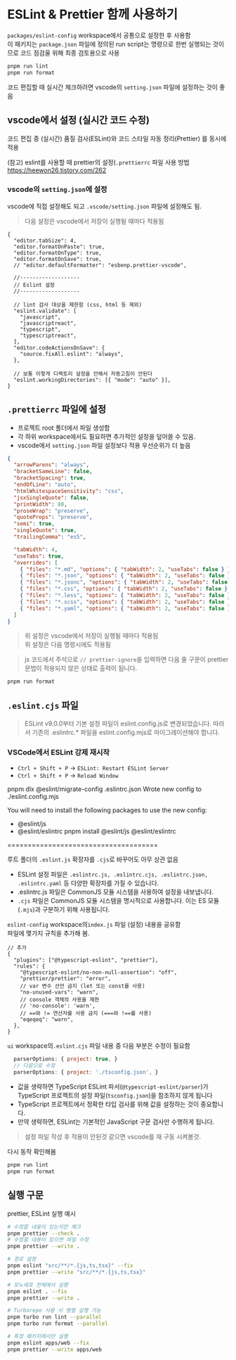 # ESLint & Prettier 함께 사용하기

`packages/eslint-config` workspace에서 공통으로 설정한 후 사용함  
이 패키지는 `package.json` 파일에 정의된 run script는 명령으로 한번 실행되는 것이므로 코드 점검울 위해 최종 검토용으로 사용

```sh
pnpm run lint
pnpm run format
```

코드 편집할 때 실시간 체크하려면 vscode의 `setting.json` 파일에 설정하는 것이 좋음

## vscode에서 설정 (실시간 코드 수정)

코드 편집 중 (실시간) 품질 검사(ESLint)와 코드 스타일 자동 정리(Prettier) 를 동시에 적용

(참고) eslint를 사용할 때 prettier의 설정(`.prettierrc` 파일 사용 방법  
https://heewon26.tistory.com/262

### vscode의 `setting.json`에 설정

vscode에 직접 설정해도 되고 `.vscode/setting.json` 파일에 설정해도 됨.

> 다음 설정은 vscode에서 저장이 실행될 때마다 적용됨

```jsonc
{
  "editor.tabSize": 4,
  "editor.formatOnPaste": true,
  "editor.formatOnType": true,
  "editor.formatOnSave": true,
  // "editor.defaultFormatter": "esbenp.prettier-vscode",

  //-------------------
  // Eslint 설정
  //-------------------

  // lint 검사 대상을 제한함 (css, html 등 제외)
  "eslint.validate": [
    "javascript",
    "javascriptreact",
    "typescript",
    "typescriptreact",
  ],
  "editor.codeActionsOnSave": {
    "source.fixAll.eslint": "always",
  },

  // 보통 이렇게 디렉토리 설정을 안해서 자동고침이 안된다
  "eslint.workingDirectories": [{ "mode": "auto" }],
}
```

## `.prettierrc` 파일에 설정

- 프로젝트 root 폴더에서 파일 생성함
- 각 하위 workspace에서도 필요하면 추가적인 설정을 덮어쓸 수 있음.
- vscode에서 `setting.json` 파일 설정보다 적용 우선순위가 더 높음

```json
{
  "arrowParens": "always",
  "bracketSameLine": false,
  "bracketSpacing": true,
  "endOfLine": "auto",
  "htmlWhitespaceSensitivity": "css",
  "jsxSingleQuote": false,
  "printWidth": 80,
  "proseWrap": "preserve",
  "quoteProps": "preserve",
  "semi": true,
  "singleQuote": true,
  "trailingComma": "es5",

  "tabWidth": 4,
  "useTabs": true,
  "overrides": [
    { "files": "*.md", "options": { "tabWidth": 2, "useTabs": false } },
    { "files": "*.json", "options": { "tabWidth": 2, "useTabs": false } },
    { "files": "*.jsonc", "options": { "tabWidth": 2, "useTabs": false } },
    { "files": "*.css", "options": { "tabWidth": 2, "useTabs": false } },
    { "files": "*.less", "options": { "tabWidth": 2, "useTabs": false } },
    { "files": "*.scss", "options": { "tabWidth": 2, "useTabs": false } },
    { "files": "*.yaml", "options": { "tabWidth": 2, "useTabs": false } }
  ]
}
```

> 위 설정은 vscode에서 저장이 실행될 때마다 적용됨  
> 위 설정은 다음 명령시에도 적용됨

> js 코드에서 주석으로 `// prettier-ignore`을 입력하면 다음 줄 구문이 prettier 문법이 적용되지 않은 상태로 출력이 됩니다.

```sh
pnpm run format
```

## `.eslint.cjs` 파일

> ESLint v9.0.0부터 기본 설정 파일이 eslint.config.js로 변경되었습니다.
> 따라서 기존의 .eslintrc.\* 파일을 eslint.config.mjs로 마이그레이션해야 합니다.

### VSCode에서 ESLint 강제 재시작

- `Ctrl + Shift + P` → `ESLint: Restart ESLint Server`
- `Ctrl + Shift + P` → `Reload Window`

pnpm dlx @eslint/migrate-config .eslintrc.json
Wrote new config to ./eslint.config.mjs

You will need to install the following packages to use the new config:

- @eslint/js
- @eslint/eslintrc
  pnpm install @eslint/js @eslint/eslintrc

=====================================

루트 폴더의 `.eslint.js` 확장자를 `.cjs`로 바꾸어도 아무 상관 없음

- ESLint 설정 파일은 `.eslintrc.js, .eslintrc.cjs, .eslintrc.json, .eslintrc.yaml` 등 다양한 확장자를 가질 수 있습니다.
- .eslintrc.js 파일은 CommonJS 모듈 시스템을 사용하여 설정을 내보냅니다.
- `.cjs` 파일은 CommonJS 모듈 시스템을 명시적으로 사용합니다. 이는 ES 모듈(`.mjs`)과 구분하기 위해 사용됩니다.

`eslint-config` workspace의`index.js` 파일 (설정) 내용을 공유함  
파일에 몇가지 규칙을 추가해 봄.

```jsonc
// 추가
{
  "plugins": ["@typescript-eslint", "prettier"],
  "rules": {
    "@typescript-eslint/no-non-null-assertion": "off",
    "prettier/prettier": "error",
    // var 변수 선언 금지 (let 또는 const를 사용)
    "no-unused-vars": "warn",
    // console 객체의 사용을 제한
    // 'no-console': 'warn',
    // ==와 != 연산자를 사용 금지 (===와 !==를 사용)
    "eqeqeq": "warn",
  },
}
```

`ui` workspace의`.eslint.cjs` 파일 내용 중 다음 부분은 수정이 필요함

```js
  parserOptions: { project: true, }
  // 다음으로 수정
  parserOptions: { project: './tsconfig.json', }
```

- 값을 생략하면 TypeScript ESLint 파서(`@typescript-eslint/parser`)가 TypeScript 프로젝트의 설정 파일(`tsconfig.json`)을 참조하지 않게 됩니다
- TypeScript 프로젝트에서 정확한 타입 검사를 위해 값을 설정하는 것이 중요합니다.
- 만약 생략하면, ESLint는 기본적인 JavaScript 구문 검사만 수행하게 됩니다.

> 설정 파일 작성 후 적용이 안된것 같으면 vscode를 재 구동 시켜볼것.

다시 동작 확인해봄

```sh
pnpm run lint
pnpm run format
```

## 실행 구문

prettier, ESLint 실행 예시

```sh
# 수정할 내용이 있는지만 체크
pnpm prettier --check .
# 수정할 내용이 있으면 파일 수정
pnpm prettier --write .

# 경로 설정
pnpm eslint "src/**/*.{js,ts,tsx}" --fix
pnpm prettier --write "src/**/*.{js,ts,tsx}"

# 모노레포 전체에서 실행
pnpm eslint . --fix
pnpm prettier --write .

# Turborepo 사용 시 병렬 실행 가능
pnpm turbo run lint --parallel
pnpm turbo run format --parallel

# 특정 패키지에서만 실행
pnpm eslint apps/web --fix
pnpm prettier --write apps/web
```
